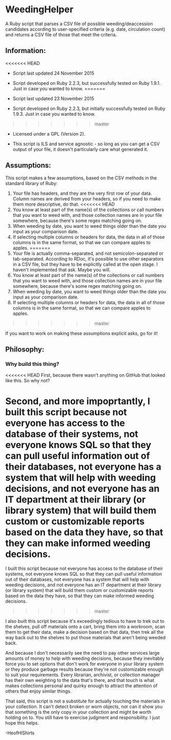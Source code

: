 # WeedingHelper
A Ruby script that parses a CSV file of possible weeding/deaccession candidates according to user-specified criteria (e.g. date, circulation count) and returns a CSV file of those that meet the criteria.

## Information: 

<<<<<<< HEAD
* Script last updated 24 November 2015

* Script developed on Ruby 2.2.3, but successfully tested on Ruby 1.9.1. Just in case you wanted to know.
=======
* Script last updated 23 November 2015

* Script developed on Ruby 2.2.3, but initially successfully tested on Ruby 1.9.3. Just in case you wanted to know.
>>>>>>> master

* Licensed under a GPL (Version 2).

* This script is ILS and service agnostic - so long as you can get a CSV output of your file, it doesn't particularly care what generated it.

## Assumptions: 

﻿This script makes a few assumptions, based on the CSV methods in the standard library of Ruby:

1. Your file has headers, and they are the very first row of your data. Column names are derived from your headers, so if you need to make them more descriptive, do that.
<<<<<<< HEAD
2. You know at least part of the name(s) of the collections or call numbers that you want to weed with, and those collection names are in your file somewhere, because there's some regex matching going on.
3. When weeding by date, you want to weed things older than the date you input as your comparison date. 
4. If selecting multiple columns or headers for data, the data in all of those columns is in the same format, so that we can compare apples to apples.
=======
2. Your file is actually comma-separated, and not semicolon-separated or tab-separated. According to RDoc, it's possible to use other separators in a CSV file, but they have to be explicitly called at the open stage. I haven't implemented that ask. Maybe you will.
3. You know at least part of the name(s) of the collections or call numbers that you want to weed with, and those collection names are in your file somewhere, because there's some regex matching going on.
4. When weeding by date, you want to weed things older than the date you input as your comparison date. 
5. If selecting multiple columns or headers for data, the data in all of those columns is in the same format, so that we can compare apples to apples.
>>>>>>> master

If you want to work on making these assumptions explicit asks, go for it!

## Philosophy:

### Why build this thing?

<<<<<<< HEAD
First, because there wasn't anything on GitHub that looked like this. So why not?

Second, and more impoprtantly, I built this script because not everyone has access to the database of their systems, not everyone knows SQL so that they can pull useful information out of their databases, not everyone has a system that will help with weeding decisions, and not everyone has an IT department at their library (or library system) that will build them custom or customizable reports based on the data they have, so that they can make informed weeding decisions. 
=======
I built this script because not everyone has access to the database of their systems, not everyone knows SQL so that they can pull useful information out of their databases, not everyone has a system that will help with weeding decisions, and not everyone has an IT department at their library (or library system) that will build them custom or customizable reports based on the data they have, so that they can make informed weeding decisions. 
>>>>>>> master

I also built this script because it's exceedingly tedious to have to trek out to the shelves, pull off materials onto a cart, bring them into a workroom, scan them to get their data, make a decision based on that data, then trek all the way back out to the shelves to put those materials that aren't being weeded back.

And because I don't necessarily see the need to pay other services large amounts of money to help with weeding decisions, because they inevitably force you to set options that don't work for everyone in your library system or they produce garbage results because they're not customizable enough to suit your requirements. Every librarian, archivist, or collection manager has their own weighting to the data that's there, and that touch is what makes collections personal and quirky enough to attract the attention of others that enjoy similar things.

That said, this script is not a substitute for actually touching the materials in your collection. It can't detect broken or worn objects, nor can it show you that something is the only copy in your collection and might be worth holding on to. You still have to exercise judgment and responsibility. I just hope this helps.

-HeofHIShirts


